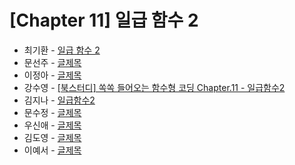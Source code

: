 # [Chapter 11] 일급 함수 2

- 최기환 - [일급 함수 2](https://www.blog.gihwan-dev.com/posts/bookSailor-fp-chapter11/)
- 문선주 - [글제목](링크)
- 이정아 - [글제목](링크)
- 강수영 - [[북스터디] 쏙쏙 들어오는 함수형 코딩 Chapter.11 - 일급함수2](https://velog.io/@sooyoung15928/%EB%B6%81%EC%8A%A4%ED%84%B0%EB%94%94-%EC%8F%99%EC%8F%99-%EB%93%A4%EC%96%B4%EC%98%A4%EB%8A%94-%ED%95%A8%EC%88%98%ED%98%95-%EC%BD%94%EB%94%A9-Chapter.11-%EC%9D%BC%EA%B8%89%ED%95%A8%EC%88%982)
- 김지나 - [일급함수2](https://zzinao.notion.site/chap11-9112bbed5a0448aeb7e1602f98fca321?pvs=4)
- 문수정 - [글제목](링크)
- 우신애 - [글제목](링크)
- 김도영 - [글제목](링크)
- 이예서 - [글제목](링크)
